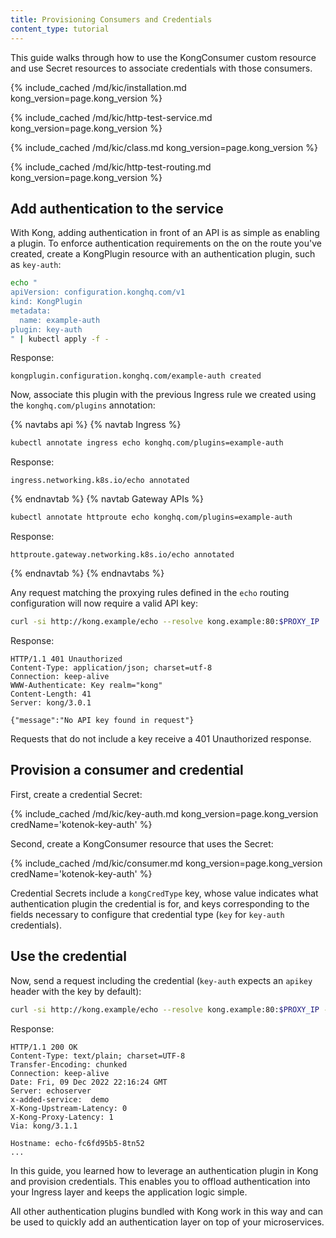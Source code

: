 ```yaml
---
title: Provisioning Consumers and Credentials
content_type: tutorial
---
```


This guide walks through how to use the KongConsumer custom
resource and use Secret resources to associate credentials with those
consumers.

{% include_cached /md/kic/installation.md kong_version=page.kong_version %}

{% include_cached /md/kic/http-test-service.md kong_version=page.kong_version %}

{% include_cached /md/kic/class.md kong_version=page.kong_version %}

{% include_cached /md/kic/http-test-routing.md kong_version=page.kong_version %}

## Add authentication to the service

With Kong, adding authentication in front of an API is as simple as
enabling a plugin. To enforce authentication requirements on the on the route
you've created, create a KongPlugin resource with an authentication plugin,
such as `key-auth`:

```bash
echo "
apiVersion: configuration.konghq.com/v1
kind: KongPlugin
metadata:
  name: example-auth
plugin: key-auth
" | kubectl apply -f -
```
Response:
```text
kongplugin.configuration.konghq.com/example-auth created
```

Now, associate this plugin with the previous Ingress rule we created
using the `konghq.com/plugins` annotation:

{% navtabs api %}
{% navtab Ingress %}
```bash
kubectl annotate ingress echo konghq.com/plugins=example-auth
```
Response:
```text
ingress.networking.k8s.io/echo annotated
```
{% endnavtab %}
{% navtab Gateway APIs %}
```bash
kubectl annotate httproute echo konghq.com/plugins=example-auth
```
Response:
```text
httproute.gateway.networking.k8s.io/echo annotated
```
{% endnavtab %}
{% endnavtabs %}

Any request matching the proxying rules defined in the `echo` routing
configuration will now require a valid API key:

```bash
curl -si http://kong.example/echo --resolve kong.example:80:$PROXY_IP
```
Response:
```
HTTP/1.1 401 Unauthorized
Content-Type: application/json; charset=utf-8
Connection: keep-alive
WWW-Authenticate: Key realm="kong"
Content-Length: 41
Server: kong/3.0.1

{"message":"No API key found in request"}
```

Requests that do not include a key receive a 401 Unauthorized response.

## Provision a consumer and credential

First, create a credential Secret:

{% include_cached /md/kic/key-auth.md kong_version=page.kong_version credName='kotenok-key-auth' %}

Second, create a KongConsumer resource that uses the Secret:

{% include_cached /md/kic/consumer.md kong_version=page.kong_version credName='kotenok-key-auth' %}

Credential Secrets include a `kongCredType` key, whose value indicates what
authentication plugin the credential is for, and keys corresponding to the
fields necessary to configure that credential type (`key` for `key-auth`
credentials).

## Use the credential

Now, send a request including the credential (`key-auth` expects an `apikey`
header with the key by default):

```bash
curl -si http://kong.example/echo --resolve kong.example:80:$PROXY_IP -H "apikey: gav"
```
Response:
```text
HTTP/1.1 200 OK                
Content-Type: text/plain; charset=UTF-8
Transfer-Encoding: chunked
Connection: keep-alive
Date: Fri, 09 Dec 2022 22:16:24 GMT
Server: echoserver
x-added-service:  demo
X-Kong-Upstream-Latency: 0
X-Kong-Proxy-Latency: 1
Via: kong/3.1.1

Hostname: echo-fc6fd95b5-8tn52
...
```

In this guide, you learned how to leverage an authentication plugin in Kong
and provision credentials. This enables you to offload authentication into
your Ingress layer and keeps the application logic simple.

All other authentication plugins bundled with Kong work in this
way and can be used to quickly add an authentication layer on top of
your microservices.
